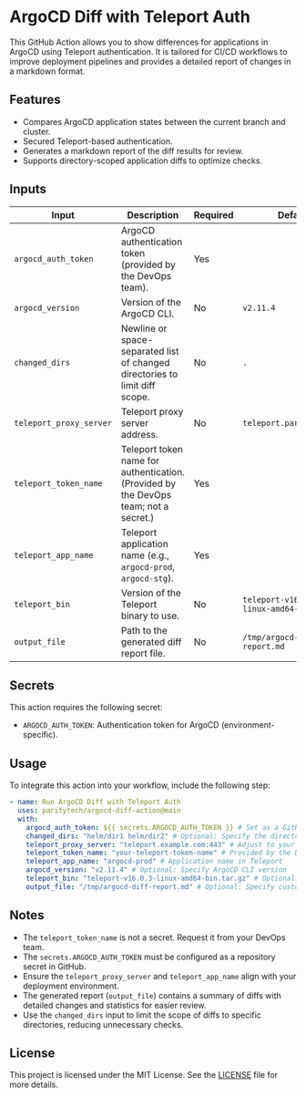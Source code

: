 # ArgoCD Diff with Teleport Auth

This GitHub Action allows you to show differences for applications in ArgoCD using Teleport authentication. It is tailored for CI/CD workflows to improve deployment pipelines and provides a detailed report of changes in a markdown format.

## Features

- Compares ArgoCD application states between the current branch and cluster.
- Secured Teleport-based authentication.
- Generates a markdown report of the diff results for review.
- Supports directory-scoped application diffs to optimize checks.

## Inputs

| Input                  | Description                                                                          | Required | Default                                 |
| ---------------------- |--------------------------------------------------------------------------------------| -------- | --------------------------------------- |
| `argocd_auth_token`    | ArgoCD authentication token (provided by the DevOps team).                           | Yes      |                                         |
| `argocd_version`       | Version of the ArgoCD CLI.                                                           | No       | `v2.11.4`                               |
| `changed_dirs`         | Newline or space-separated list of changed directories to limit diff scope.          | No       | `.`                                     |
| `teleport_proxy_server`| Teleport proxy server address.                                                       | No       | `teleport.parity.io:443`                |
| `teleport_token_name`  | Teleport token name for authentication. (Provided by the DevOps team; not a secret.) | Yes      |                                         |
| `teleport_app_name`    | Teleport application name (e.g., `argocd-prod`, `argocd-stg`).                       | Yes      |                                         |
| `teleport_bin`         | Version of the Teleport binary to use.                                               | No       | `teleport-v16.0.3-linux-amd64-bin.tar.gz` |
| `output_file`          | Path to the generated diff report file.                                              | No       | `/tmp/argocd-diff-report.md`            |

## Secrets

This action requires the following secret:

- `ARGOCD_AUTH_TOKEN`: Authentication token for ArgoCD (environment-specific).

## Usage

To integrate this action into your workflow, include the following step:

```yaml
- name: Run ArgoCD Diff with Teleport Auth
  uses: paritytech/argocd-diff-action@main
  with:
    argocd_auth_token: ${{ secrets.ARGOCD_AUTH_TOKEN }} # Set as a GitHub secret
    changed_dirs: "helm/dir1 helm/dir2" # Optional: Specify the directories for diff
    teleport_proxy_server: "teleport.example.com:443" # Adjust to your setup
    teleport_token_name: "your-teleport-token-name" # Provided by the DevOps team
    teleport_app_name: "argocd-prod" # Application name in Teleport
    argocd_version: "v2.11.4" # Optional: Specify ArgoCD CLI version
    teleport_bin: "teleport-v16.0.3-linux-amd64-bin.tar.gz" # Optional: Specify Teleport binary
    output_file: "/tmp/argocd-diff-report.md" # Optional: Specify custom report path
```

## Notes

- The `teleport_token_name` is not a secret. Request it from your DevOps team.
- The `secrets.ARGOCD_AUTH_TOKEN` must be configured as a repository secret in GitHub.
- Ensure the `teleport_proxy_server` and `teleport_app_name` align with your deployment environment.
- The generated report (`output_file`) contains a summary of diffs with detailed changes and statistics for easier review.
- Use the `changed_dirs` input to limit the scope of diffs to specific directories, reducing unnecessary checks.

## License

This project is licensed under the MIT License. See the [LICENSE](LICENSE) file for more details.
